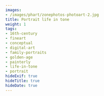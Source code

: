 ```yaml
---
images:
- /images/phart/zonephotos-photoart-2.jpg
title: Portrait life in tone
weight: 1
tags:
- 16th-century
- fineart
- conceptual
- digital-art
- family-portraits
- golden-age
- painterly
- life-in-tone
- portrait
hideExif: true
hideTitle: true
hideDate: true
---
```

